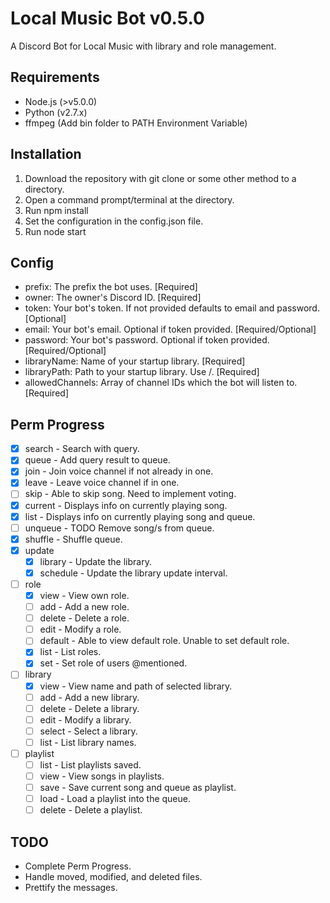 # Local Music Bot v0.5.0
A Discord Bot for Local Music with library and role management.

## Requirements
- Node.js (>v5.0.0)
- Python (v2.7.x)
- ffmpeg (Add bin folder to PATH Environment Variable)

## Installation
1. Download the repository with git clone or some other method to a directory.
2. Open a command prompt/terminal at the directory.
3. Run npm install
4. Set the configuration in the config.json file.
5. Run node start

## Config
- prefix: The prefix the bot uses. [Required]
- owner: The owner's Discord ID. [Required]
- token: Your bot's token. If not provided defaults to email and password. [Optional]
- email: Your bot's email. Optional if token provided. [Required/Optional]
- password: Your bot's password. Optional if token provided. [Required/Optional]
- libraryName: Name of your startup library. [Required]
- libraryPath: Path to your startup library. Use /. [Required]
- allowedChannels: Array of channel IDs which the bot will listen to. [Required]

## Perm Progress
- [x] search - Search with query.
- [x] queue - Add query result to queue.
- [x] join - Join voice channel if not already in one.
- [x] leave - Leave voice channel if in one.
- [ ] skip - Able to skip song. Need to implement voting.
- [x] current - Displays info on currently playing song.
- [x] list - Displays info on currently playing song and queue.
- [ ] unqueue - TODO Remove song/s from queue.
- [x] shuffle - Shuffle queue.
- [x] update
    * [x] library - Update the library.
    * [x] schedule - Update the library update interval.
- [ ] role
    * [x] view - View own role.
    * [ ] add - Add a new role.
    * [ ] delete - Delete a role.
    * [ ] edit - Modify a role.
    * [ ] default - Able to view default role. Unable to set default role.
    * [x] list - List roles.
    * [x] set - Set role of users @mentioned.
- [ ] library
    * [x] view - View name and path of selected library.
    * [ ] add - Add a new library.
    * [ ] delete - Delete a library.
    * [ ] edit - Modify a library.
    * [ ] select - Select a library.
    * [ ] list - List library names.
- [ ] playlist
    * [ ] list - List playlists saved.
    * [ ] view - View songs in playlists.
    * [ ] save - Save current song and queue as playlist.
    * [ ] load - Load a playlist into the queue.
    * [ ] delete - Delete a playlist.

## TODO
- Complete Perm Progress.
- Handle moved, modified, and deleted files.
- Prettify the messages.